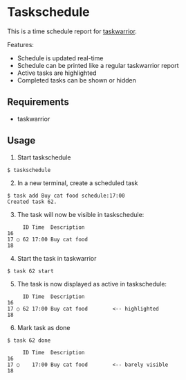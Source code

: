 # Taskschedule
This is a time schedule report for [taskwarrior](https://taskwarrior.org/).

Features:
- Schedule is updated real-time
- Schedule can be printed like a regular taskwarrior report
- Active tasks are highlighted
- Completed tasks can be shown or hidden

## Requirements
- taskwarrior

## Usage
1. Start taskschedule
```
$ taskschedule
```
2. In a new terminal, create a scheduled task
```
$ task add Buy cat food schedule:17:00
Created task 62.
```
3. The task will now be visible in taskschedule:
```
     ID Time  Description
16
17 ○ 62 17:00 Buy cat food
18
```
4. Start the task in taskwarrior
```
$ task 62 start
```
5. The task is now displayed as active in taskschedule:
```
     ID Time  Description
16
17 ○ 62 17:00 Buy cat food        <-- highlighted
18
```
6. Mark task as done
```
$ task 62 done
```
```
     ID Time  Description
16
17 ○    17:00 Buy cat food        <-- barely visible
18
```
